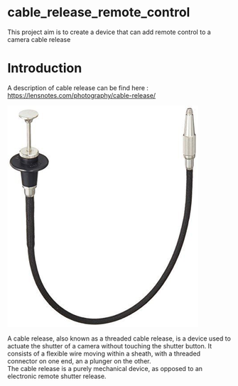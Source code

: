 # cable_release_remote_control
This project aim is to create a device that can add remote control to a camera cable release

# Introduction
A description of cable release can be find here : https://lensnotes.com/photography/cable-release/

![Cable Release image](/images/Nikon-AR-3-Cable-release.jpg)

A cable release, also known as a threaded cable release, is a device used to actuate the shutter of a camera without touching the shutter button. It consists of a flexible wire moving within a sheath, with a threaded connector on one end, an a plunger on the other.  
The cable release is a purely mechanical device, as opposed to an electronic remote shutter release.
